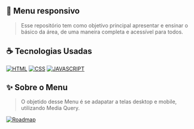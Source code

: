 ## 🚀 Menu responsivo

> Esse repositório tem como objetivo principal apresentar e ensinar o básico da área, de uma maneira completa e acessível para todos.

## ☕ Tecnologias Usadas

[![HTML](https://img.shields.io/badge/html%20-%23323330.svg?&style=for-the-badge&logo=html&logoColor=black&color=FF8000)](https://github.com/iuricode/ensinando-frontend/blob/main/modulos/html/html.br.md)
[![CSS](https://img.shields.io/badge/css%20-%23323330.svg?&style=for-the-badge&logo=css&logoColor=black&color=2E64FE)](https://github.com/iuricode/ensinando-frontend/blob/main/modulos/css/CSS.br.md)
[![JAVASCRIPT](https://img.shields.io/badge/javascript%20-%23323330.svg?&style=for-the-badge&logo=css&logoColor=black&color=FFFF00)](https://github.com/iuricode/ensinando-frontend/blob/main/modulos/javascript/javascript.br.md)

## ✨ Sobre o Menu
> O objetido desse Menu é se adapatar a telas desktop e mobile, utilizando Media Query.

[![Roadmap](https://img.shields.io/badge/Roadmap%20-%23323330.svg?&style=for-the-badge&logo=Roadmap&logoColor=black&color=DF01A5)](https://github.com/iuricode/ensinando-frontend/blob/main/modulos/roadmap/roadmap.md)
